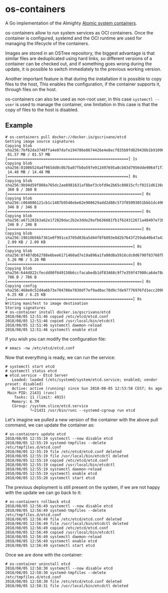 # os-containers

A Go implementation of the Almighty [Atomic system containers](http://www.projectatomic.io/blog/2016/09/intro-to-system-containers/).

os-containers allow to run system services as OCI containers.  Once
the container is configured, systemd and the OCI runtime are used for
managing the lifecycle of the containers.

Images are stored in an OSTree repository, the biggest advantage is
that similar files are deduplicated using hard links, so different
versions of a container can be checked out, and if something goes
wrong during the update, it is possible to switch immediately to the
previous working version.

Another important feature is that during the installation it is
possible to copy files to the host,  This enables the configuration,
if the container supports it, through files on the host.

os-containers can also be used as non-root user, in this case
`systemctl --user` is used to manage the container, one limitation in
this case is that the copy of files to the host is disabled.

## Example

```console
# os-containers pull docker://docker.io/gscrivano/etcd
Getting image source signatures
Copying blob sha256:7bf62da3748ffa4e07dafe194786e8674426e4e8ecf835b0fd829438b1b91090
 81.57 MB / 81.57 MB [======================================================] 1s
Copying blob sha256:01086524a4f965dd0c0b7ba07fb0a597e912497695a8cb03d7956dde9064f1f3
 14.48 MB / 14.48 MB [======================================================] 0s
Copying blob sha256:9b94d59f808a765dc2ae8981631af8bef3cbfd9e2b65c80815cfcf0151d6136d
 360 B / 360 B [============================================================] 0s
Copying blob sha256:c064886121cb1c1487b9548ebe62e908629add2d88c573f85093051bbb1dc496
 346 B / 346 B [============================================================] 0s
Copying blob sha256:a671281b3a62e1f2820dac2b2e3dde29afb636681fb1f624312671a48497e738
 246 B / 246 B [============================================================] 0s
Copying blob sha256:19610b56b7361e0f991ce3705d83ba5d44f8f6893e8d2b7643f259ab40b47a43
 2.09 KB / 2.09 KB [========================================================] 0s
Copying blob sha256:8f487db62788e6bee6171460ad7e19a896a1fa08d8a5916cdc0d6790f83768fb
 5.26 MB / 5.26 MB [========================================================] 0s
Copying blob sha256:644d822cfecdd80f649150b6ccfacabedb1df83468c9f7e359f47980ca64e78d
 786 B / 786 B [============================================================] 0s
Copying config sha256:468e8c52d4a6b73e704786e7830df7ef9ad0ac70d9c7de97776976fd1ecc2098
 6.25 KB / 6.25 KB [========================================================] 0s
Writing manifest to image destination
Storing signatures
# os-container install docker.io/gscrivano/etcd
2018/08/05 12:51:46 copied /etc/etcd/etcd.conf
2018/08/05 12:51:46 copied /usr/local/bin/etcdctl
2018/08/05 12:51:46 systemctl daemon-reload
2018/08/05 12:51:46 systemctl enable etcd
```

If you wish you can modify the configuration file:
```console
# emacs -nw /etc/etcd/etcd.conf
```

Now that everything is ready, we can run the service:
```console
# systemctl start etcd
# systemctl status etcd
● etcd.service - Etcd Server
   Loaded: loaded (/etc/systemd/system/etcd.service; enabled; vendor preset: disabled)
   Active: active (running) since Sun 2018-08-05 12:53:58 CEST; 6s ago
 Main PID: 21431 (runc)
    Tasks: 11 (limit: 4915)
   Memory: 6.7M
   CGroup: /system.slice/etcd.service
           └─21431 /usr/bin/runc --systemd-cgroup run etcd
```

Let's imagine we pulled a new version of the container with the
above pull command, we can update the container as:
```console
# os-containers update etcd
2018/08/05 12:55:19 systemctl --now disable etcd
2018/08/05 12:55:19 systemd-tmpfiles --delete /etc/tmpfiles.d/etcd.conf
2018/08/05 12:55:19 file /etc/etcd/etcd.conf deleted
2018/08/05 12:55:19 file /usr/local/bin/etcdctl deleted
2018/08/05 12:55:19 copied /etc/etcd/etcd.conf
2018/08/05 12:55:19 copied /usr/local/bin/etcdctl
2018/08/05 12:55:19 systemctl daemon-reload
2018/08/05 12:55:19 systemctl enable etcd
2018/08/05 12:55:20 systemctl start etcd
```

The previous deployment is still present on the system, if we are not
happy with the update we can go back to it:
```console
# os-containers rollback etcd
2018/08/05 12:56:49 systemctl --now disable etcd
2018/08/05 12:56:49 systemd-tmpfiles --delete /etc/tmpfiles.d/etcd.conf
2018/08/05 12:56:49 file /etc/etcd/etcd.conf deleted
2018/08/05 12:56:49 file /usr/local/bin/etcdctl deleted
2018/08/05 12:56:49 copied /etc/etcd/etcd.conf
2018/08/05 12:56:49 copied /usr/local/bin/etcdctl
2018/08/05 12:56:49 systemctl daemon-reload
2018/08/05 12:56:49 systemctl enable etcd
2018/08/05 12:56:49 systemctl start etcd
```

Once we are done with the container:

```console
# os-container uninstall etcd
2018/08/05 12:58:30 systemctl --now disable etcd
2018/08/05 12:58:30 systemd-tmpfiles --delete /etc/tmpfiles.d/etcd.conf
2018/08/05 12:58:30 file /etc/etcd/etcd.conf deleted
2018/08/05 12:58:31 file /usr/local/bin/etcdctl deleted
```
